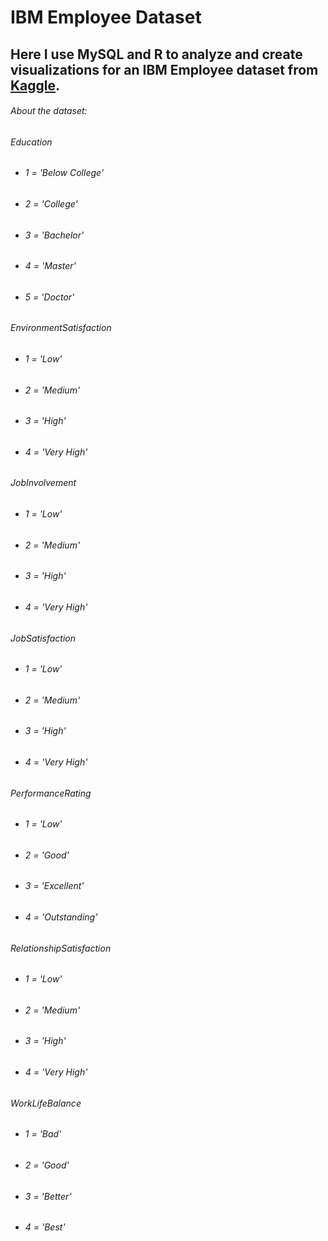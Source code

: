 # IBM Employee Dataset
## Here I use MySQL and R to analyze and create visualizations for an IBM Employee dataset from [Kaggle](https://www.kaggle.com/rohitsahoo/employee).

###### About the dataset:

###### Education
- ###### 1 = 'Below College'
- ###### 2 = 'College'
- ###### 3 = 'Bachelor'
- ###### 4 = 'Master'
- ###### 5 = 'Doctor'

###### EnvironmentSatisfaction
- ###### 1 = 'Low'
- ###### 2 = 'Medium'
- ###### 3 = 'High'
- ###### 4 = 'Very High'

###### JobInvolvement
- ###### 1 = 'Low'
- ###### 2 = 'Medium'
- ###### 3 = 'High'
- ###### 4 = 'Very High'

###### JobSatisfaction
- ###### 1 = 'Low'
- ###### 2 = 'Medium'
- ###### 3 = 'High'
- ###### 4 = 'Very High'

###### PerformanceRating
- ###### 1 = 'Low'
- ###### 2 = 'Good'
- ###### 3 = 'Excellent'
- ###### 4 = 'Outstanding'

###### RelationshipSatisfaction
- ###### 1 = 'Low'
- ###### 2 = 'Medium'
- ###### 3 = 'High'
- ###### 4 = 'Very High'

###### WorkLifeBalance
- ###### 1 = 'Bad'
- ###### 2 = 'Good'
- ###### 3 = 'Better'
- ###### 4 = 'Best'
